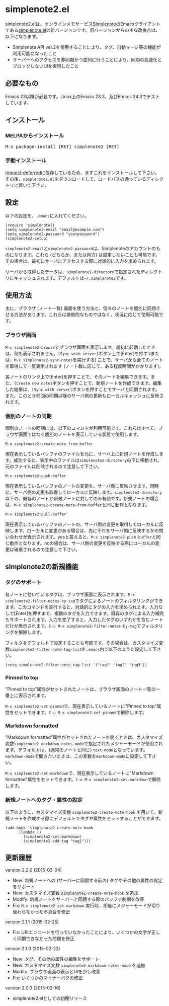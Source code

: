 # simplenote2.el

simplenote2.elは、オンラインメモサービス[Simplenote](http://simplenoteapp.com/)のEmacsクライアントである[simplenote.el](https://github.com/dotemacs/simplenote.el)の新バージョンです。旧バージョンからの主な改良点は、以下になります。

* Simplenote API ver.2を使用することにより、タグ、自動マージ等の機能が利用可能になったこと
* サーバーへのアクセスを非同期かつ並列に行うことにより、同期の高速化とブロックしないUIを実現したこと

## 必要なもの

Emacs 23以降が必要です。Linux上のEmacs 23.3、及びEmacs 24.3でテストしています。

## インストール

### MELPAからインストール

<kbd>M-x package-install [RET] simplenote2 [RET]</kbd>

### 手動インストール

[request-deferred](https://github.com/tkf/emacs-request)に依存しているため、まずこれをインストールして下さい。その後、`simplenote2.el`をダウンロードして、ロードパスの通っているディレクトリに置いて下さい。

## 設定

以下の設定を、`.emacs`に入れてください。

```.emacs
(require 'simplenote2)
(setq simplenote2-email "email@example.com")
(setq simplenote2-password "yourpassword")
(simplenote2-setup)
```

`simplenote2-email`と`simplenote2-password`は、Simplenoteのアカウントのものになります。これら (どちらか、または両方) は設定しないことも可能です。その場合は、最初にサーバにアクセスする際に対話的に入力を求められます。

サーバから取得したデータは、`simplenote2-directory`で指定されたディレクトリにキャッシュされます。デフォルトは`~/.simplenote2`です。

## 使用方法

主に、ブラウザ (ノート一覧) 画面を使う方法と、個々のノートを個別に同期させる方法があります。これらは排他的なものではなく、状況に応じて使用可能です。

### ブラウザ画面

`M-x simplenote2-browse`でブラウザ画面を表示します。最初に起動したときは、何も表示されません。`[Sync with server]`ボタン上で[Enter]を押す (または、`M-x simplenote2-sync-notes`を実行する) ことで、サーバから全てのノートを取得して一覧表示されます (ノート数に応じて、ある程度時間がかかります)。

各ノートのリンク上で[Enter]を押すことで、そのノートを編集できます。また、`[Create new note]`ボタンを押すことで、新規ノートを作成できます。編集した結果は、`[Sync with server]`ボタンを押すことでサーバと同期されます。また、このとき前回の同期以降のサーバ側の更新もローカルキャッシュに反映されます。

### 個別のノートの同期

個別のノートの同期には、以下のコマンドが利用可能です。これらはすべて、ブラウザ画面ではなく個別のノートを表示している状態で使用します。

`M-x simplenote2-create-note-from-buffer`

現在表示しているバッファのファイルを元に、サーバ上に新規ノートを作成します。成功すると、表示中のファイルは`simplenote2-directory`の下に移動され、元のファイルは削除されるので注意して下さい。

`M-x simplenote2-push-buffer`

現在表示しているバッファのノートの変更を、サーバ側に反映させます。同時に、サーバ側の変更も取得してローカルに反映します。`simplenote2-directory`以下の、既存のノートか新規ノートに対してのみ有効です。新規ノートの場合は、`M-x simplenote2-create-note-from-buffer`と同じ動作となります。

`M-x simplenote2-pull-buffer`

現在表示しているバッファのノートの、サーバ側の変更を取得してローカルに反映します。ローカルに変更がある場合は、先にそれをサーバ側に反映するかの問い合わせが表示されます。yesと答えると、`M-x simplenote2-push-buffer`と同じ動作となります。noの場合は、サーバ側の変更を反映する際にローカルの変更は破棄されるので注意して下さい。

## simplenote2の新規機能

### タグのサポート

各ノートに付いているタグは、ブラウザ画面に表示されます。`M-x simplenote2-filter-notes-by-tag`でタグによるノートのフィルタリングができます。このコマンドを実行すると、対話的にタグの入力を求められます。入力なしで[Enter]を押すまで、複数のタグを入力できます。既存のタグによる入力補完もサポートされます。入力を完了すると、入力したタグのいずれかを含むノートだけが表示されます。`C-u M-x simplenote2-filter-notes-by-tag`でフィルタリングを解除します。

フィルタをデフォルトで設定することも可能です。その場合は、カスタマイズ変数`simplenote2-filter-note-tag-list`を`.emacs`内で以下のように設定して下さい。

```.emacs
(setq simplenote2-filter-note-tag-list '("tag1" "tag2" "tag3"))
```

### Pinned to top

"Pinned to top"属性がセットされたノートは、ブラウザ画面のノート一覧の一番上に表示されます。

`M-x simplenote2-set-pinned`で、現在表示しているノートに"Pinned to top"属性をセットできます。`C-u M-x simplenote2-set-pinned`で解除します。

### Markdown formatted

"Markdown formatted"属性がセットされたノートを開くときは、カスタマイズ変数`simplenote2-markdown-notes-mode`で指定されたメジャーモードが使用されます。デフォルトは、(通常のノートと同じ) `text-mode`となっています。`markdown-mode`で開きたいときは、この変数を`markdown-mode`に設定して下さい。

`M-x simplenote2-set-markdown`で、現在表示しているノートに"Markdown formatted"属性をセットできます。`C-u M-x simplenote2-set-markdown`で解除します。

### 新規ノートへのタグ・属性の設定

以下のように、カスタマイズ変数 `simplenote2-create-note-hook` を用いて、新規ノートを作成する際にデフォルトでタグや属性をセットすることができます。

```.emacs
(add-hook 'simplenote2-create-note-hook
	  (lambda ()
	    (simplenote2-set-markdown)
	    (simplenote2-add-tag "tag1")))
```

## 更新履歴

version 2.2.0 (2015-03-04)

* New: 新規ノートへの (サーバーに同期する前の) タグやその他の属性の設定をサポート
* New: カスタマイズ変数 `simplenote2-create-note-hook` を追加
* Modify: 新規ノートをサーバーと同期する際のバッファ制御を改善
* Fix: `M-x simplenote2-set-markdown` 実行時、即座にメジャーモードが切り替わらなかった不具合を修正

version 2.1.1 (2015-02-25)

* Fix: URIエンコードを行っていなかったことにより、いくつかの文字が正しく同期できなかった問題を修正

version 2.1.0 (2015-02-22)

* New: タグ、その他の属性の編集をサポート
* New: カスタマイズ変数 `simplenote2-markdown-notes-mode` を追加
* Modify: ブラウザ画面の表示とUIを少し改善
* Fix: いくつかのマイナーバグの修正

version 2.0.0 (2015-02-16)

* simplenote2.elとしての初期リリース
